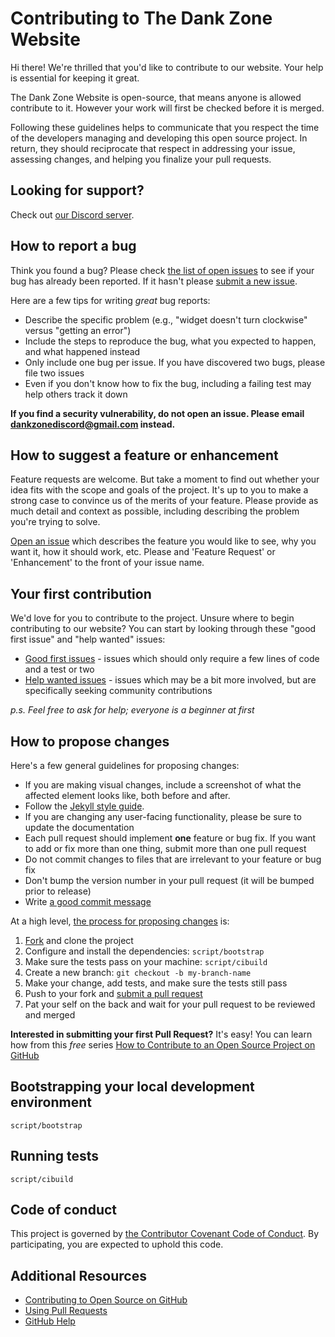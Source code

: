 # Contributing to The Dank Zone Website

Hi there! We're thrilled that you'd like to contribute to our website. Your help is essential for keeping it great.

The Dank Zone Website is open-source, that means anyone is allowed contribute to it. However your work will first be checked before it is merged.

Following these guidelines helps to communicate that you respect the time of the developers managing and developing this open source project. In return, they should reciprocate that respect in addressing your issue, assessing changes, and helping you finalize your pull requests.


## Looking for support?

Check out [our Discord server](https://discordapp.com/invite/gwamp7n).

## How to report a bug

Think you found a bug? Please check [the list of open issues](https://github.com/DankZone/dankzone.github.io/issues) to see if your bug has already been reported. If it hasn't please [submit a new issue](https://github.com/DankZone/dankzone.github.io/issues/new).

Here are a few tips for writing *great* bug reports:

* Describe the specific problem (e.g., "widget doesn't turn clockwise" versus "getting an error")
* Include the steps to reproduce the bug, what you expected to happen, and what happened instead
* Only include one bug per issue. If you have discovered two bugs, please file two issues
* Even if you don't know how to fix the bug, including a failing test may help others track it down

**If you find a security vulnerability, do not open an issue. Please email dankzonediscord@gmail.com instead.**

## How to suggest a feature or enhancement

Feature requests are welcome. But take a moment to find out whether your idea fits with the scope and goals of the project. It's up to you to make a strong case to convince us of the merits of your feature. Please provide as much detail and context as possible, including describing the problem you're trying to solve.

[Open an issue](https://github.com/DankZone/dankzone.github.io/issues/new) which describes the feature you would like to see, why you want it, how it should work, etc. Please and 'Feature Request' or 'Enhancement' to the front of your issue name.



## Your first contribution

We'd love for you to contribute to the project. Unsure where to begin contributing to our website? You can start by looking through these "good first issue" and "help wanted" issues:

* [Good first issues](https://github.com/pages-themes/minimal/issues?q=is%3Aissue+is%3Aopen+label%3A%22good+first+issue%22) - issues which should only require a few lines of code and a test or two
* [Help wanted issues](https://github.com/pages-themes/minimal/issues?q=is%3Aissue+is%3Aopen+label%3A%22help+wanted%22) - issues which may be a bit more involved, but are specifically seeking community contributions

*p.s. Feel free to ask for help; everyone is a beginner at first*

## How to propose changes

Here's a few general guidelines for proposing changes:

* If you are making visual changes, include a screenshot of what the affected element looks like, both before and after.
* Follow the [Jekyll style guide](https://ben.balter.com/jekyll-style-guide).
* If you are changing any user-facing functionality, please be sure to update the documentation
* Each pull request should implement **one** feature or bug fix. If you want to add or fix more than one thing, submit more than one pull request
* Do not commit changes to files that are irrelevant to your feature or bug fix
* Don't bump the version number in your pull request (it will be bumped prior to release)
* Write [a good commit message](http://tbaggery.com/2008/04/19/a-note-about-git-commit-messages.html)

At a high level, [the process for proposing changes](https://guides.github.com/introduction/flow/) is:

1. [Fork](https://github.com/DankZone/dankzone.github.io/fork) and clone the project
2. Configure and install the dependencies: `script/bootstrap`
3. Make sure the tests pass on your machine: `script/cibuild`
4. Create a new branch: `git checkout -b my-branch-name`
5. Make your change, add tests, and make sure the tests still pass
6. Push to your fork and [submit a pull request](https://github.com/DankZone/dankzone.github.io//compare)
7. Pat your self on the back and wait for your pull request to be reviewed and merged

**Interested in submitting your first Pull Request?** It's easy! You can learn how from this *free* series [How to Contribute to an Open Source Project on GitHub](https://egghead.io/series/how-to-contribute-to-an-open-source-project-on-github)

## Bootstrapping your local development environment

`script/bootstrap`

## Running tests

`script/cibuild`

## Code of conduct

This project is governed by [the Contributor Covenant Code of Conduct](CODE_OF_CONDUCT.md). By participating, you are expected to uphold this code.

## Additional Resources

* [Contributing to Open Source on GitHub](https://guides.github.com/activities/contributing-to-open-source/)
* [Using Pull Requests](https://help.github.com/articles/using-pull-requests/)
* [GitHub Help](https://help.github.com)
